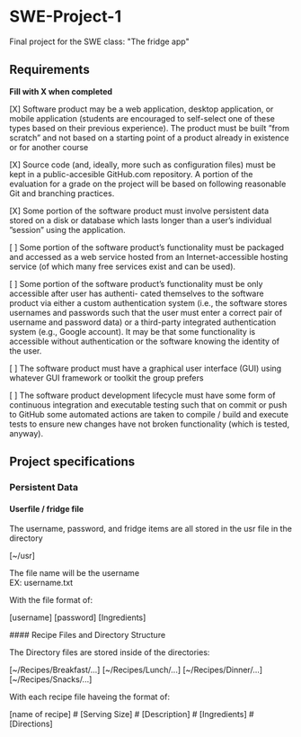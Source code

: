 # SWE-Project-1
Final project for the SWE class: "The fridge app"



## Requirements

**Fill with X when completed**

[X] Software product may be a web application, desktop application, or mobile application (students are encouraged to self-select one of these types based on their previous experience). The product must be built ”from scratch” and not based on a starting point of a product already in existence or for another course

[X] Source code (and, ideally, more such as configuration files) must be kept in a public-accesible GitHub.com repository. A portion of the evaluation for a grade on the project will be based on following reasonable Git and branching practices.

[X]  Some portion of the software product must involve persistent data stored on a disk or database which lasts longer than a user’s individual ”session” using the application.

[  ]  Some portion of the software product’s functionality must be packaged and accessed as a web service hosted from an Internet-accessible hosting service (of which many free services exist and can be used).

[  ]  Some portion of the software product’s functionality must be only accessible after user has authenti- cated themselves to the software product via either a custom authentication system (i.e., the software stores usernames and passwords such that the user must enter a correct pair of username and password  data) or a third-party integrated authentication system (e.g., Google account). It may be that some functionality is accessible without authentication or the software knowing the identity of the user.

[ ] The software product must have a graphical user interface (GUI) using whatever GUI framework or toolkit the group prefers

[  ] The software product development lifecycle must have some form of continuous integration and executable testing such that on commit or push to GitHub some automated actions are taken to compile / build and execute tests to ensure new changes have not broken functionality (which is tested, anyway).

## Project specifications

### Persistent Data

#### Userfile / fridge file
<p>The username, password, and fridge items are all stored in the usr file in the directory</p>
<p>
[~/usr]
</p>
<p>The file name will be the username<br>
EX: username.txt</p>

With the file format of:
<p>
[username]
[password]
[Ingredients]
</p>
#### Recipe Files and Directory Structure

<p>The Directory files are stored inside of the directories:</p>
<p>
[~/Recipes/Breakfast/...]
[~/Recipes/Lunch/...]
[~/Recipes/Dinner/...]
[~/Recipes/Snacks/...]
</p>
<p>With each recipe file haveing the format of:</p>
<p>
[name of recipe]
#
[Serving Size]
#
[Description]
#
[Ingredients]
#
[Directions]
</p>

